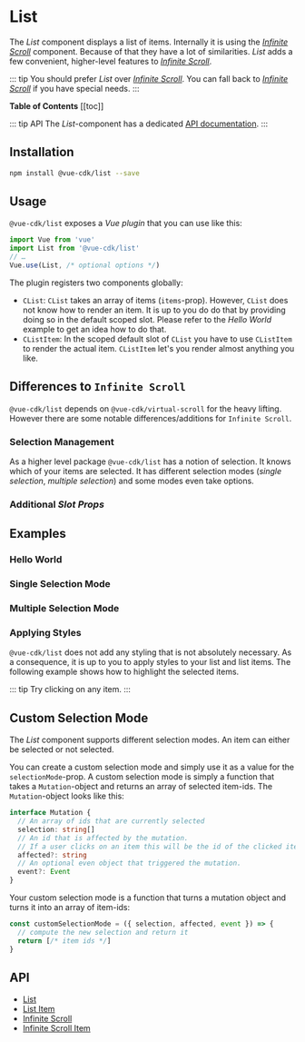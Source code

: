 # List
The *List* component displays a list of items. Internally it is using the *[Infinite Scroll](../infinite-scroll/)* component. Because of that they have a lot of similarities. *List* adds a few convenient, higher-level features to *[Infinite Scroll](../infinite-scroll/)*.

::: tip
You should prefer *List* over *[Infinite Scroll](../infinite-scroll/)*. You can fall back to *[Infinite Scroll](../infinite-scroll/)* if you have special needs.
:::

**Table of Contents**
[[toc]]

::: tip API
The *List*-component has a dedicated [API documentation](./../../api/list).
:::

## Installation
``` sh
npm install @vue-cdk/list --save
```

## Usage
`@vue-cdk/list` exposes a *Vue plugin* that you can use like this:

```js
import Vue from 'vue'
import List from '@vue-cdk/list'
// …
Vue.use(List, /* optional options */)
```

The plugin registers two components globally:

- `CList`: `CList` takes an array of items (`items`-prop). However, `CList` does not know how to render an item. It is up to you do do that by providing doing so in the default scoped slot. Please refer to the *Hello World* example to get an idea how to do that.
- `CListItem`: In the scoped default slot of `CList` you have to use `CListItem` to render the actual item. `CListItem` let's you render almost anything you like.

## Differences to `Infinite Scroll`
`@vue-cdk/list` depends on `@vue-cdk/virtual-scroll` for the heavy lifting. However there are some notable differences/additions for `Infinite Scroll`.

### Selection Management
As a higher level package `@vue-cdk/list` has a notion of selection. It knows which of your items are selected. It has different selection modes (*single selection*, *multiple selection*) and some modes even take options.

### Additional *Slot Props*

## Examples

### Hello World
<Demo for="list/default" />

### Single Selection Mode
<Demo for="list/selection-single" />

### Multiple Selection Mode
<Demo for="list/selection-multiple" />

### Applying Styles
`@vue-cdk/list` does not add any styling that is not absolutely necessary. As a consequence, it is up to you to apply styles to your list and list items. The following example shows how to highlight the selected items.

::: tip
Try clicking on any item.
:::

<Demo for="list/selection-multiple-styled" />

## Custom Selection Mode
The *List* component supports different selection modes. An item can either be selected or not selected.

You can create a custom selection mode and simply use it as a value for the `selectionMode`-prop. A custom selection mode is simply a function that takes a `Mutation`-object and returns an array of selected item-ids. The `Mutation`-object looks like this:

```ts
interface Mutation {
  // An array of ids that are currently selected
  selection: string[]
  // An id that is affected by the mutation.
  // If a user clicks on an item this will be the id of the clicked item.
  affected?: string
  // An optional even object that triggered the mutation.
  event?: Event
}
```

Your custom selection mode is a function that turns a mutation object and turns it into an array of item-ids:

```js
const customSelectionMode = ({ selection, affected, event }) => {
  // compute the new selection and return it
  return [/* item ids */]
}
```

## API
- [List](./../../api/list)
- [List Item](./../../api/list-item)
- [Infinite Scroll](./../../api/infinite-scroll)
- [Infinite Scroll Item](./../../api/infinite-scroll-item)
